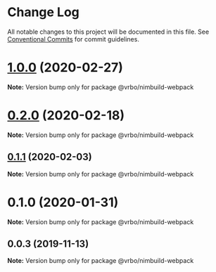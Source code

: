 # Change Log

All notable changes to this project will be documented in this file.
See [Conventional Commits](https://conventionalcommits.org) for commit guidelines.

# [1.0.0](https://github.com/expediagroup/nimbuild/compare/@vrbo/nimbuild-webpack@0.2.0...@vrbo/nimbuild-webpack@1.0.0) (2020-02-27)

**Note:** Version bump only for package @vrbo/nimbuild-webpack





# [0.2.0](https://github.com/expediagroup/nimbuild/compare/@vrbo/nimbuild-webpack@0.1.1...@vrbo/nimbuild-webpack@0.2.0) (2020-02-18)

**Note:** Version bump only for package @vrbo/nimbuild-webpack





## [0.1.1](https://github.com/expediagroup/nimbuild/compare/@vrbo/nimbuild-webpack@0.1.0...@vrbo/nimbuild-webpack@0.1.1) (2020-02-03)

**Note:** Version bump only for package @vrbo/nimbuild-webpack





# 0.1.0 (2020-01-31)

**Note:** Version bump only for package @vrbo/nimbuild-webpack





## 0.0.3 (2019-11-13)

**Note:** Version bump only for package @vrbo/nimbuild-webpack
